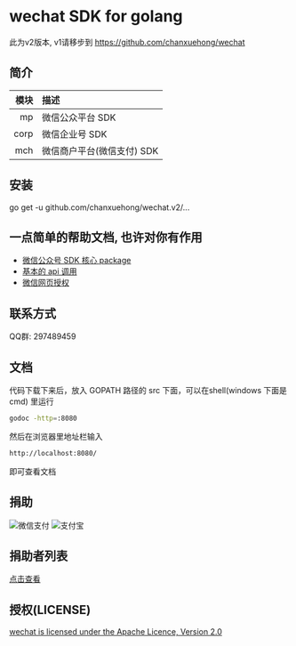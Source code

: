 # wechat SDK for golang
此为v2版本, v1请移步到 https://github.com/chanxuehong/wechat

## 简介
| 模块  | 描述                     |
|-----:|:-------------------------|
| mp   | 微信公众平台 SDK           |
| corp | 微信企业号 SDK             |
| mch  | 微信商户平台(微信支付) SDK   |

## 安装
go get -u github.com/chanxuehong/wechat.v2/...

## 一点简单的帮助文档, 也许对你有作用
* [微信公众号 SDK 核心 package](/mp/core/README.md)
* [基本的 api 调用](/mp/README.md)
* [微信网页授权](/mp/oauth2/README.md)

## 联系方式
QQ群: 297489459

## 文档
代码下载下来后，放入 GOPATH 路径的 src 下面，可以在shell(windows 下面是 cmd) 里运行
```sh
godoc -http=:8080
```

然后在浏览器里地址栏输入
```sh
http://localhost:8080/
```
即可查看文档

## 捐助
![微信支付](https://github.com/chanxuehong/wechat.v2/blob/master/weixin_pay.png)
![支付宝](https://github.com/chanxuehong/wechat.v2/blob/master/alipay.png)

## 捐助者列表
[点击查看](https://github.com/chanxuehong/wechat.v2/blob/master/donors.md)

## 授权(LICENSE)
[wechat is licensed under the Apache Licence, Version 2.0](http://www.apache.org/licenses/LICENSE-2.0.html)
